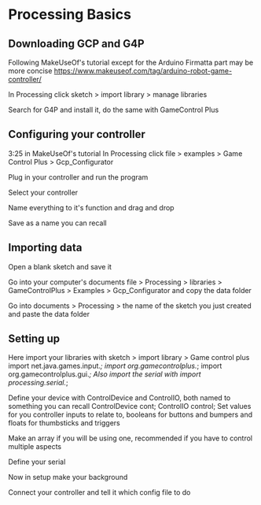 # Processing Basics
## Downloading GCP and G4P
Following MakeUseOf's tutorial except for the Arduino Firmatta part may be more concise https://www.makeuseof.com/tag/arduino-robot-game-controller/

In Processing click sketch > import library > manage libraries

Search for G4P and install it, do the same with GameControl Plus
## Configuring your controller
3:25 in MakeUseOf's tutorial
In Processing click file > examples > Game Control Plus > Gcp_Configurator

Plug in your controller and run the program

Select your controller

Name everything to it's function and drag and drop

Save as a name you can recall
## Importing data
Open a blank sketch and save it

Go into your computer's documents file > Processing > libraries > GameControlPlus > Examples > Gcp_Configurator and copy the data folder

Go into documents > Processing > the name of the sketch you just created and paste the data folder
## Setting up
Here import your libraries with sketch > import library > Game control plus
    import net.java.games.input.*;
    import org.gamecontrolplus.*;
    import org.gamecontrolplus.gui.*;
Also import the serial with
    import processing.serial.*;
    
Define your device with ControlDevice and ControlIO, both named to something you can recall
    ControlDevice cont;
    ControlIO control;
Set values for you controller inputs to relate to, booleans for buttons and bumpers and floats for thumbsticks and triggers

Make an array if you will be using one, recommended if you have to control multiple aspects

Define your serial

Now in setup make your background

Connect your controller and tell it which config file to do
